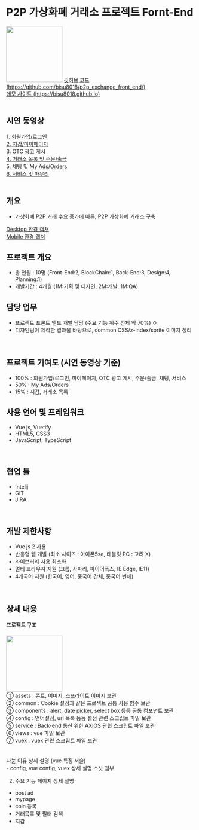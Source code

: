 # P2P 가상화폐 거래소 프로젝트 Fornt-End
<image src="images/banner.png" style="width: 150px;">
<a href="https://github.com/bisu8018/p2p_exchange_front_end/">
  깃허브 코드 (https://github.com/bisu8018/p2p_exchange_front_end/)
</a><br>
<a href="https://bisu8018.github.io/">
  데모 사이트 (https://bisu8018.github.io)
</a><br>
<br>

## 시연 동영상
<a href="https://drive.google.com/open?id=19xBiWki5Txgzmq6xmsDV1Z4qrHhoNX2y">
  1. 회원가입/로그인
</a>
<br>
<a href="https://drive.google.com/open?id=1nBjx7gkY0JfWL6DvH0cKZdfgTw0Bax-z">
  2. 지갑/마이페이지
</a>
<br>
<a href="https://drive.google.com/open?id=1LW9ETFayPS2mvCgDnT6-BfxfV3YDwAOP">
  3. OTC 광고 게시
</a>
<br>
<a href="https://drive.google.com/open?id=1q6sQXRdqQqK4uz5YtvHcH6YIr2GIRvwT">
  4. 거래소 목록 및 주문/출금
</a>
<br>
<a href="https://drive.google.com/open?id=1Xqsps2kEq-oykb2Zqtu-P1eKXjrjdDjT">
  5. 채팅 및 My Ads/Orders
</a>
<br>
<a href="https://drive.google.com/open?id=1MgKkUouL3-6elEkKjHo3WkNhAW7Xrhq3">
  6. 서비스 및 마무리
</a>
<br><br>

## 개요
- 가상화폐 P2P 거래 수요 증가에 따른, P2P 가상화폐 거래소 구축

<a href="images/main_page.png"> Desktop 환경 캡쳐 </a><br>
<a href="images/main_page(mobile).png">Mobile 환경 캡쳐</a>
<br>

## 프로젝트 개요
- 총 인원 : 10명 (Front-End:2, BlockChain:1, Back-End:3, Design:4, Planning:1)
- 개발기간 : 4개월 (1M:기획 및 디자인, 2M:개발, 1M:QA)

## 담당 업무
- 프로젝트 프론트 엔드 개발 담당 (주요 기능 위주 전체 약 70%)
ㅇ
- 디자인팀이 제작한 결과물 바탕으로, common CSS/z-index/sprite 이미지 정리
<br>

## 프로젝트 기여도 (시연 동영상 기준)
- 100% : 회원가입/로그인, 마이페이지, OTC 광고 게시, 주문/출금, 채팅, 서비스
- 50% : My Ads/Orders
- 15% : 지갑, 거래소 목록

## 사용 언어 및 프레임워크
- Vue js, Vuetify
- HTML5, CSS3
- JavaScript, TypeScript
<br>

## 협업 툴
- Intelij
- GIT
- JIRA
<br>

## 개발 제한사항
- Vue js 2 사용
- 반응형 웹 개발 (최소 사이즈 : 아이폰5se, 태블릿 PC : 고려 X)
- 라이브러리 사용 최소화
- 멀티 브라우져 지원 (크롬, 사파리, 파이어폭스, IE Edge, IE11)
- 4개국어 지원 (한국어, 영어, 중국어 간체, 중국어 번체)
<br>


## 상세 내용
<h4>프로젝트 구조</h4>
<image src="images/prj_structure.png" style="width: 150px;">
  <br>
  ① assets : 폰트, 이미지, <a href="img/sprite_image-2.232809dd.png">스프라이트 이미지</a> 보관<br>
  ② common : Cookie 설정과 같은 프로젝트 공통 사용 함수 보관<br>
  ③ components : alert, date picker, select box 등등 공통 컴포넌트 보관<br>
  ④ config : 언어설정, url 목록 등등 설정 관련 스크립트 파일 보관<br>
  ⑤ service : Back-end 통신 위한 AXIOS 관련 스크립트 파일 보관<br>
  ⑥ views : vue 파일 보관<br>
  ⑦ vuex : vuex 관련 스크립트 파일 보관<br>
  <br>
  <br>
  나눈 이유 상세 설명 (vue 특징 서술)<br>
-  config, vue config, vuex 상세 설명 스샷 첨부<br>

2. 주요 기능 페이지 상세 설명
- post ad
- mypage
- coin 등록
- 거래목록 및 필터 검색
- 지갑


